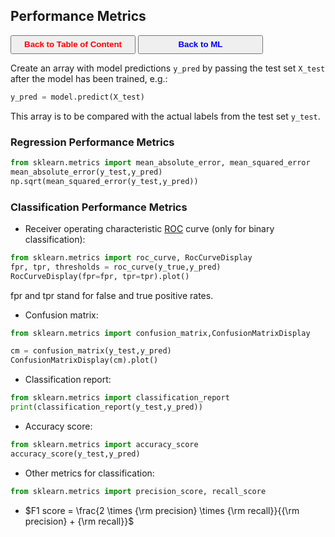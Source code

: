 ## Performance Metrics

<a><button name="button" style = "color:red;width:200px;height:30px;cursor:pointer" onclick="window.location.href='https://reynier0611.github.io';">**Back to Table of Content**</button></a> <a><button name="button" style = "color:blue;width:200px;height:30px;cursor:pointer" onclick="window.location.href='https://reynier0611.github.io/ml/ml.html';">**Back to ML**</button></a>

Create an array with model predictions ```y_pred``` by passing the test set ```X_test``` after the model has been trained, e.g.:

```python
y_pred = model.predict(X_test)
```

This array is to be compared with the actual labels from the test set ```y_test```.

### Regression Performance Metrics

```python
from sklearn.metrics import mean_absolute_error, mean_squared_error
mean_absolute_error(y_test,y_pred)
np.sqrt(mean_squared_error(y_test,y_pred))
```

### Classification Performance Metrics

- Receiver operating characteristic [ROC](https://en.wikipedia.org/wiki/Receiver_operating_characteristic) curve (only for binary classification):

```python
from sklearn.metrics import roc_curve, RocCurveDisplay
fpr, tpr, thresholds = roc_curve(y_true,y_pred)
RocCurveDisplay(fpr=fpr, tpr=tpr).plot()
```

fpr and tpr stand for false and true positive rates.

- Confusion matrix:

```python
from sklearn.metrics import confusion_matrix,ConfusionMatrixDisplay

cm = confusion_matrix(y_test,y_pred)
ConfusionMatrixDisplay(cm).plot()
```

- Classification report:

```python
from sklearn.metrics import classification_report
print(classification_report(y_test,y_pred))
```

- Accuracy score:

```python
from sklearn.metrics import accuracy_score
accuracy_score(y_test,y_pred)
```

- Other metrics for classification:

```python
from sklearn.metrics import precision_score, recall_score
```

- $F1 score = \frac{2 \times {\rm precision} \times {\rm recall}}{{\rm precision} + {\rm recall}}$
